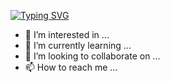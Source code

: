 [![Typing SVG](https://readme-typing-svg.demolab.com?font=Fira+Code&pause=1000&width=435&lines=Hi+%F0%9F%91%8B%2C+I'm+Ahmed+Nour;A+PHP+developer+from+Egypt)](https://git.io/typing-svg)
- 👀 I’m interested in ...
- 🌱 I’m currently learning ...
- 💞️ I’m looking to collaborate on ...
- 📫 How to reach me ...

<!---
it-ahmednour/it-ahmednour is a ✨ special ✨ repository because its `README.md` (this file) appears on your GitHub profile.
You can click the Preview link to take a look at your changes.
--->
